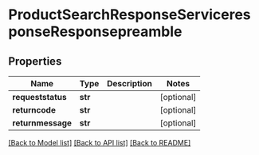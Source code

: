 # ProductSearchResponseServiceresponseResponsepreamble

## Properties
Name | Type | Description | Notes
------------ | ------------- | ------------- | -------------
**requeststatus** | **str** |  | [optional] 
**returncode** | **str** |  | [optional] 
**returnmessage** | **str** |  | [optional] 

[[Back to Model list]](../README.md#documentation-for-models) [[Back to API list]](../README.md#documentation-for-api-endpoints) [[Back to README]](../README.md)

